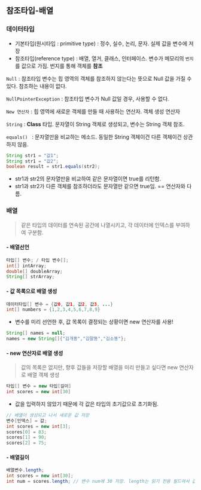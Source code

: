 ## 참조타입-배열

### 데이터타입

* 기본타입(원시타입 : primitive type) : 정수, 실수, 논리, 문자. 실제 값을 변수에 저장
* 참조타입(reference type) : 배열, 열거, 클래스, 인터페이스. 변수가 메모리의 `번지`를 값으로 가짐. 번지를 통해 객체를 **참조**



`Null` : 참조타입 변수는 힙 영역의 객체를 참조하지 않는다는 뜻으로 Null 값을 가질 수 있다. 참조하는 내용이 없다.

`NullPointerException` : 참조타입 변수가 Null 값일 경우, 사용할 수 없다.

`New 연산자` : 힙 영역에 새로운 객체를 만들 때 사용하는 연산자. 객체 생성 연산자

`String` : **Class** 타입. 문자열이 String 객체로 생성되고, 변수는 String 객체 참조.

`equals() ` : 문자열만을 비교하는 메소드. 동일한 String 객체이건 다른 객체이건 상관하지 않음.

```java
String str1 = "값1";
String str1 = "값2";    
boolean result = str1.equals(str2);
```

* str1과 str2의 문자열만을 비교하여 같은 문자열이면 true를 리턴함.
* str1과 str2가 다른 객체를 참조하더라도 문자열만 같으면 true임. == 연산자와 다름.



### 배열

> 같은 타입의 데이터를 연속된 공간에 나열시키고, 각 데이터에 인덱스를 부여하여 구분함.

####  - 배열선언

```java
타입[] 변수; / 타입 변수[];
int[] intArray;
double[] doubleArray;
String[] strArray;
```



####  - 값 목록으로 배열 생성

```java
데이터타입[] 변수 = {값0, 값1, 값2, 값3, ...}
int[] numbers = {1,2,3,4,5,6,7,8,9}
```

* 변수를 미리 선언한 후, 값 목록이 결정되는 상황이면 new 연산자를 사용!

``` java
String[] names = null;
names = new String[]{"김개똥","김말똥","김소똥"};
```



#### - new 연산자로 배열 생성

> 값의 목록은 없지만, 향후 값들을 저장할 배열을 미리 만들고 싶다면 new 연산자로 배열 객체 생성

```java
타입[] 변수 = new 타입[길이]
int scores = new int[30]
```

* 값을 입력하지 않았기 때문에 각 값은 타입의 초기값으로 초기화됨.

```java
// 배열이 생성되고 나서 새로운 값 저장
변수[인덱스] = 값;
int scores = new int[3];
scores[0] = 83;
scores[1] = 90;
scores[2] = 75;
```



#### - 배열길이

```java
배열변수.length;
int scores = new int[30];
int num = scores.length; // 변수 num에 30 저장. length는 읽기 전용 필드여서 값을 줄 수는 없다.
```



